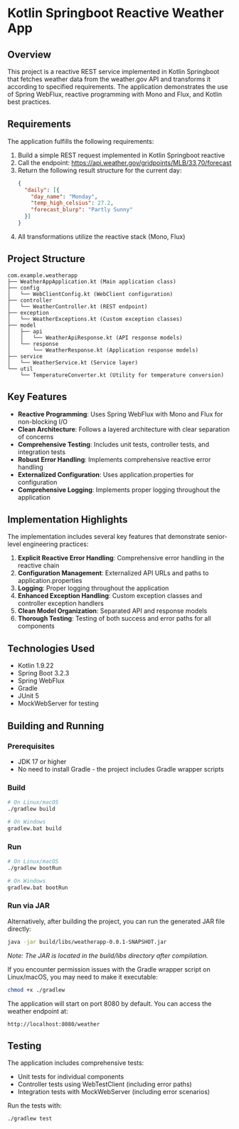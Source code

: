 # Kotlin Springboot Reactive Weather App

## Overview

This project is a reactive REST service implemented in Kotlin Springboot that fetches weather data from the weather.gov API and transforms it according to specified requirements. The application demonstrates the use of Spring WebFlux, reactive programming with Mono and Flux, and Kotlin best practices.

## Requirements

The application fulfills the following requirements:

1. Build a simple REST request implemented in Kotlin Springboot reactive
2. Call the endpoint: https://api.weather.gov/gridpoints/MLB/33,70/forecast
3. Return the following result structure for the current day:
   ```json
   {
     "daily": [{
       "day_name": "Monday",
       "temp_high_celsius": 27.2, 
       "forecast_blurp": "Partly Sunny"
     }]
   }
   ```
4. All transformations utilize the reactive stack (Mono, Flux)

## Project Structure

```
com.example.weatherapp
├── WeatherAppApplication.kt (Main application class)
├── config
│   └── WebClientConfig.kt (WebClient configuration)
├── controller
│   └── WeatherController.kt (REST endpoint)
├── exception
│   └── WeatherExceptions.kt (Custom exception classes)
├── model
│   ├── api
│   │   └── WeatherApiResponse.kt (API response models)
│   └── response
│       └── WeatherResponse.kt (Application response models)
├── service
│   └── WeatherService.kt (Service layer)
└── util
    └── TemperatureConverter.kt (Utility for temperature conversion)
```

## Key Features

- **Reactive Programming**: Uses Spring WebFlux with Mono and Flux for non-blocking I/O
- **Clean Architecture**: Follows a layered architecture with clear separation of concerns
- **Comprehensive Testing**: Includes unit tests, controller tests, and integration tests
- **Robust Error Handling**: Implements comprehensive reactive error handling
- **Externalized Configuration**: Uses application.properties for configuration
- **Comprehensive Logging**: Implements proper logging throughout the application

## Implementation Highlights

The implementation includes several key features that demonstrate senior-level engineering practices:

1. **Explicit Reactive Error Handling**: Comprehensive error handling in the reactive chain
2. **Configuration Management**: Externalized API URLs and paths to application.properties
3. **Logging**: Proper logging throughout the application
4. **Enhanced Exception Handling**: Custom exception classes and controller exception handlers
5. **Clean Model Organization**: Separated API and response models
6. **Thorough Testing**: Testing of both success and error paths for all components

## Technologies Used

- Kotlin 1.9.22
- Spring Boot 3.2.3
- Spring WebFlux
- Gradle
- JUnit 5
- MockWebServer for testing

## Building and Running

### Prerequisites

- JDK 17 or higher
- No need to install Gradle - the project includes Gradle wrapper scripts

### Build

```bash
# On Linux/macOS
./gradlew build

# On Windows
gradlew.bat build
```

### Run

```bash
# On Linux/macOS
./gradlew bootRun

# On Windows
gradlew.bat bootRun
```

### Run via JAR

Alternatively, after building the project, you can run the generated JAR file directly:

```bash
java -jar build/libs/weatherapp-0.0.1-SNAPSHOT.jar
```

*Note: The JAR is located in the build/libs directory after compilation.*

If you encounter permission issues with the Gradle wrapper script on Linux/macOS, you may need to make it executable:

```bash
chmod +x ./gradlew
```

The application will start on port 8080 by default. You can access the weather endpoint at:

```
http://localhost:8080/weather
```

## Testing

The application includes comprehensive tests:

- Unit tests for individual components
- Controller tests using WebTestClient (including error paths)
- Integration tests with MockWebServer (including error scenarios)

Run the tests with:

```bash
./gradlew test